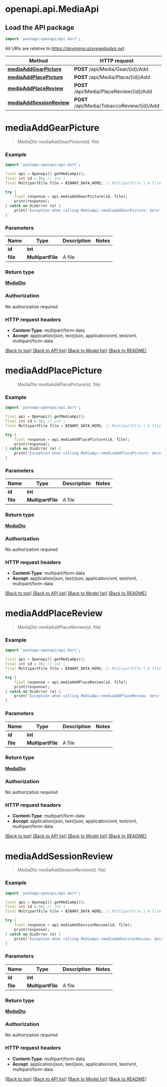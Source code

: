 # openapi.api.MediaApi

## Load the API package
```dart
import 'package:openapi/api.dart';
```

All URIs are relative to *https://devmana.azurewebsites.net*

Method | HTTP request | Description
------------- | ------------- | -------------
[**mediaAddGearPicture**](MediaApi.md#mediaaddgearpicture) | **POST** /api/Media/Gear/{id}/Add | 
[**mediaAddPlacePicture**](MediaApi.md#mediaaddplacepicture) | **POST** /api/Media/Place/{id}/Add | 
[**mediaAddPlaceReview**](MediaApi.md#mediaaddplacereview) | **POST** /api/Media/PlaceReview/{id}/Add | 
[**mediaAddSessionReview**](MediaApi.md#mediaaddsessionreview) | **POST** /api/Media/TobaccoReview/{id}/Add | 


# **mediaAddGearPicture**
> MediaDto mediaAddGearPicture(id, file)



### Example
```dart
import 'package:openapi/api.dart';

final api = Openapi().getMediaApi();
final int id = 56; // int | 
final MultipartFile file = BINARY_DATA_HERE; // MultipartFile | A file

try {
    final response = api.mediaAddGearPicture(id, file);
    print(response);
} catch on DioError (e) {
    print('Exception when calling MediaApi->mediaAddGearPicture: $e\n');
}
```

### Parameters

Name | Type | Description  | Notes
------------- | ------------- | ------------- | -------------
 **id** | **int**|  | 
 **file** | **MultipartFile**| A file | 

### Return type

[**MediaDto**](MediaDto.md)

### Authorization

No authorization required

### HTTP request headers

 - **Content-Type**: multipart/form-data
 - **Accept**: application/json, text/json, application/xml, text/xml, multipart/form-data

[[Back to top]](#) [[Back to API list]](../README.md#documentation-for-api-endpoints) [[Back to Model list]](../README.md#documentation-for-models) [[Back to README]](../README.md)

# **mediaAddPlacePicture**
> MediaDto mediaAddPlacePicture(id, file)



### Example
```dart
import 'package:openapi/api.dart';

final api = Openapi().getMediaApi();
final int id = 56; // int | 
final MultipartFile file = BINARY_DATA_HERE; // MultipartFile | A file

try {
    final response = api.mediaAddPlacePicture(id, file);
    print(response);
} catch on DioError (e) {
    print('Exception when calling MediaApi->mediaAddPlacePicture: $e\n');
}
```

### Parameters

Name | Type | Description  | Notes
------------- | ------------- | ------------- | -------------
 **id** | **int**|  | 
 **file** | **MultipartFile**| A file | 

### Return type

[**MediaDto**](MediaDto.md)

### Authorization

No authorization required

### HTTP request headers

 - **Content-Type**: multipart/form-data
 - **Accept**: application/json, text/json, application/xml, text/xml, multipart/form-data

[[Back to top]](#) [[Back to API list]](../README.md#documentation-for-api-endpoints) [[Back to Model list]](../README.md#documentation-for-models) [[Back to README]](../README.md)

# **mediaAddPlaceReview**
> MediaDto mediaAddPlaceReview(id, file)



### Example
```dart
import 'package:openapi/api.dart';

final api = Openapi().getMediaApi();
final int id = 56; // int | 
final MultipartFile file = BINARY_DATA_HERE; // MultipartFile | A file

try {
    final response = api.mediaAddPlaceReview(id, file);
    print(response);
} catch on DioError (e) {
    print('Exception when calling MediaApi->mediaAddPlaceReview: $e\n');
}
```

### Parameters

Name | Type | Description  | Notes
------------- | ------------- | ------------- | -------------
 **id** | **int**|  | 
 **file** | **MultipartFile**| A file | 

### Return type

[**MediaDto**](MediaDto.md)

### Authorization

No authorization required

### HTTP request headers

 - **Content-Type**: multipart/form-data
 - **Accept**: application/json, text/json, application/xml, text/xml, multipart/form-data

[[Back to top]](#) [[Back to API list]](../README.md#documentation-for-api-endpoints) [[Back to Model list]](../README.md#documentation-for-models) [[Back to README]](../README.md)

# **mediaAddSessionReview**
> MediaDto mediaAddSessionReview(id, file)



### Example
```dart
import 'package:openapi/api.dart';

final api = Openapi().getMediaApi();
final int id = 56; // int | 
final MultipartFile file = BINARY_DATA_HERE; // MultipartFile | A file

try {
    final response = api.mediaAddSessionReview(id, file);
    print(response);
} catch on DioError (e) {
    print('Exception when calling MediaApi->mediaAddSessionReview: $e\n');
}
```

### Parameters

Name | Type | Description  | Notes
------------- | ------------- | ------------- | -------------
 **id** | **int**|  | 
 **file** | **MultipartFile**| A file | 

### Return type

[**MediaDto**](MediaDto.md)

### Authorization

No authorization required

### HTTP request headers

 - **Content-Type**: multipart/form-data
 - **Accept**: application/json, text/json, application/xml, text/xml, multipart/form-data

[[Back to top]](#) [[Back to API list]](../README.md#documentation-for-api-endpoints) [[Back to Model list]](../README.md#documentation-for-models) [[Back to README]](../README.md)

